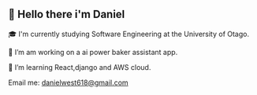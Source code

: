 ## 👋 Hello there i'm Daniel

🎓 I'm currently studying Software Engineering at the University of Otago.

🔭 I’m am working on a ai power baker assistant app.

🌱 I’m learning React,django and AWS cloud.

Email me: [danielwest618@gmail.com](danielwest618@gmail.com)
